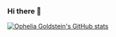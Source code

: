 ### Hi there 👋

<!--
**opheliagoldstein/opheliagoldstein** is a ✨ _special_ ✨ repository because its `README.md` (this file) appears on your GitHub profile.

Here are some ideas to get you started:

- 🔭 I’m currently working on ...
- 🌱 I’m currently learning ...
- 👯 I’m looking to collaborate on ...
- 🤔 I’m looking for help with ...
- 💬 Ask me about ...
- 📫 How to reach me: ...
- 😄 Pronouns: ...
- ⚡ Fun fact: ...
-->

[![Ophelia Goldstein's GitHub stats](https://github-readme-stats.vercel.app/api?username=opheliagoldstein&include_all_commits=true)](https://github.com/anuraghazra/github-readme-stats)
